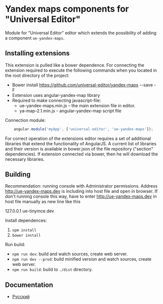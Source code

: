 # Yandex maps components for "Universal Editor"

Module for "Universal Editor" editor which extends the possibility of adding a component `ue-yandex-maps`.

## Installing extensions

This extension is pulled like a bower dependence. For connecting the extension required to execute
the following commands when you located in the root directory of the project:


* Bower install https://github.com/universal-editor/yandex-maps --save -F
* Extension uses angular-yandex-map library
* Required to make connecting javascript-file:
  * ue-yandex-maps.min.js – the main extension file in editor.
  * ya-map-2.1.min.js - angular-yandex-map script file

Connection module:

```javascript
    angular.module('myApp', ['universal-editor', 'ue-yandex-maps']);
```

For correct operation of the extensions editor requires a set of additional libraries that extend the functionality of AngularJS.
A current list of libraries and their version is available in bower.json of the file repository ("section" dependencies). If
extension connected via bower, then he will download the necessary libraries.

## Building

Recommendation: running console with Administrator permissions. Address http://ue-yandex-maps.dev is including into host file and open in browser.
If don't running console this way, have to enter http://ue-yandex-maps.dev in host file manually as new line like this

127.0.0.1 ue-tinymce.dev

Install dependences:

1. `npm install`
1. `bower install`

Run build:

* `npm run dev`: build and watch sources, create web server. 
* `npm run dev --prod`: build minified version and watch sources, create web server.
* `npm run build`: build to `./dist` directory.

## Documentation

* [Русский](docs/ru/README.md)
